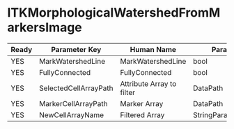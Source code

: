 # ITKMorphologicalWatershedFromMarkersImage #

| Ready | Parameter Key | Human Name | Parameter Type | Parameter Class |
|-------|---------------|------------|-----------------|----------------|
| YES | MarkWatershedLine | MarkWatershedLine | bool | BoolParameter |
| YES | FullyConnected | FullyConnected | bool | BoolParameter |
| YES | SelectedCellArrayPath | Attribute Array to filter | DataPath | ArraySelectionParameter |
| YES | MarkerCellArrayPath | Marker Array | DataPath | ArraySelectionParameter |
| YES | NewCellArrayName | Filtered Array | StringParameter::ValueType | StringParameter |
